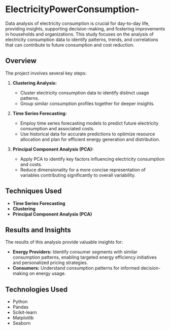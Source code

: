 # ElectricityPowerConsumption-
Data analysis of electricity consumption is crucial for day-to-day life, providing insights, supporting decision-making, and fostering improvements in households and organizations. This study focuses on the analysis of electricity consumption data to identify patterns, trends, and correlations that can contribute to future consumption and cost reduction.

## Overview
The project involves several key steps:
1. **Clustering Analysis:**
   - Cluster electricity consumption data to identify distinct usage patterns.
   - Group similar consumption profiles together for deeper insights.

2. **Time Series Forecasting:**
   - Employ time series forecasting models to predict future electricity consumption and associated costs.
   - Use historical data for accurate predictions to optimize resource allocation and plan for efficient energy generation and distribution.

3. **Principal Component Analysis (PCA):**
   - Apply PCA to identify key factors influencing electricity consumption and costs.
   - Reduce dimensionality for a more concise representation of variables contributing significantly to overall variability.

## Techniques Used
- **Time Series Forecasting**
- **Clustering**
- **Principal Component Analysis (PCA)**

## Results and Insights

The results of this analysis provide valuable insights for:

- **Energy Providers:** Identify consumer segments with similar consumption patterns, enabling targeted energy efficiency initiatives and personalized pricing strategies.
- **Consumers:** Understand consumption patterns for informed decision-making on energy usage.

## Technologies Used
- Python
- Pandas
- Scikit-learn
- Matplotlib
- Seaborn
